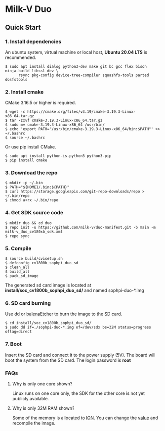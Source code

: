 # Milk-V Duo

## Quick Start

### 1. Install dependencies
An ubuntu system, virtual machine or local host, **Ubuntu 20.04 LTS** is recommended.
```
$ sudo apt install dialog python3-dev make git bc gcc flex bison ninja-build libssl-dev \
      rsync pkg-config device-tree-compiler squashfs-tools parted dosfstools
```

### 2. Install cmake
CMake 3.16.5 or higher is required.
```
$ wget -c https://cmake.org/files/v3.19/cmake-3.19.3-Linux-x86_64.tar.gz
$ tar -zxvf cmake-3.19.3-Linux-x86_64.tar.gz
$ sudo mv cmake-3.19.3-Linux-x86_64 /usr/bin/
$ echo 'export PATH="/usr/bin/cmake-3.19.3-Linux-x86_64/bin:$PATH"' >> ~/.bashrc
$ source ~/.bashrc
```
Or use pip install CMake.
```
$ sudo apt install python-is-python3 python3-pip
$ pip install cmake
```

### 3. Download the repo
```
$ mkdir -p ~/.bin  
$ PATH="${HOME}/.bin:${PATH}"
$ curl https://storage.googleapis.com/git-repo-downloads/repo > ~/.bin/repo
$ chmod a+rx ~/.bin/repo
```

### 4. Get SDK source code
```
$ mkdir duo && cd duo
$ repo init -u https://github.com/milk-v/duo-manifest.git -b main -m milk-v_duo_cv180xb_sdk.xml
$ repo sync
```

### 5. Compile
```
$ source build/cvisetup.sh
$ defconfig cv1800b_sophpi_duo_sd
$ clean_all
$ build_all
$ pack_sd_image
```
The generated sd card image is located at **install/soc_cv1800b_sophpi_duo_sd/** and named sophpi-duo-\*.img

### 6. SD card burning
Use dd or [balenaEtcher](https://www.balena.io/etcher) to burn the image to the SD card.

```
$ cd install/soc_cv1800b_sophpi_duo_sd/
$ sudo dd if=./sophpi-duo-*.img of=/dev/sdx bs=32M status=progress oflag=direct
```

### 7. Boot

Insert the SD card and connect it to the power supply (5V). The board will boot the system from the SD card. The login password is **root** 


### FAQs

1. Why is only one core shown?

   Linux runs on one core only, the SDK for the other core is not yet publicly available.

2. Why is only 32M RAM shown?

   Some of the memory is allocated to [ION](https://github.com/milk-v/cvitek-build/blob/main/boards/default/dts/cv180x/cv180x_default_memmap.dtsi#L15). You can change the [value](https://github.com/milk-v/cvitek-build/blob/main/boards/cv180x/cv1800b_sophpi_duo_sd/memmap.py#L43) and recompile the image.
